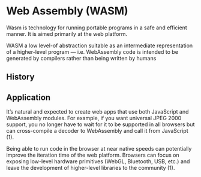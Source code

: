 # Web Assembly (WASM)

Wasm is technology for running portable programs in a safe and efficient manner.
It is aimed primarily at the web platform.

WASM a low level-of abstraction suitable as an intermediate representation of a higher-level program — i.e. WebAssembly code is intended to be generated by compilers rather than being written by humans

## History

## Application

It’s natural and expected to create web apps that use both JavaScript and WebAssembly modules. For example, if you want universal JPEG 2000 support, you no longer have to wait for it to be supported in all browsers but can cross-compile a decoder to WebAssembly and call it from JavaScript (1).

Being able to run code in the browser at near native speeds can potentially improve the iteration time of the web platform. Browsers can focus on exposing low-level hardware primitives (WebGL, Bluetooth, USB, etc.) and leave the development of higher-level libraries to the community (1).
